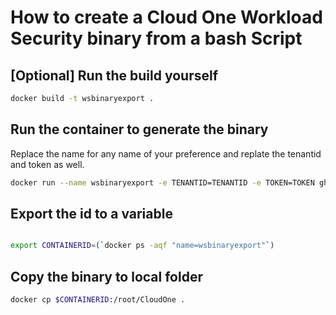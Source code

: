# How to create a Cloud One Workload Security binary from a bash Script

## [Optional] Run the build yourself

```bash
docker build -t wsbinaryexport .
```

## Run the container to generate the binary

Replace the name for any name of your preference and replate the tenantid and token as well.

```bash
docker run --name wsbinaryexport -e TENANTID=TENANTID -e TOKEN=TOKEN ghcr.io/felipecosta09/wsbinaryexport
```

## Export the id to a variable

```bash

export CONTAINERID=(`docker ps -aqf "name=wsbinaryexport"`)
```

## Copy the binary to local folder

```bash
docker cp $CONTAINERID:/root/CloudOne .
```